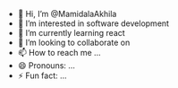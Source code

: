 - 👋 Hi, I’m @MamidalaAkhila
- 👀 I’m interested in software development 
- 🌱 I’m currently learning react
- 💞️ I’m looking to collaborate on 
- 📫 How to reach me ...
- 😄 Pronouns: ...
- ⚡ Fun fact: ...

<!---
MamidalaAkhila/MamidalaAkhila is a ✨ special ✨ repository because its `README.md` (this file) appears on your GitHub profile.
You can click the Preview link to take a look at your changes.
--->
